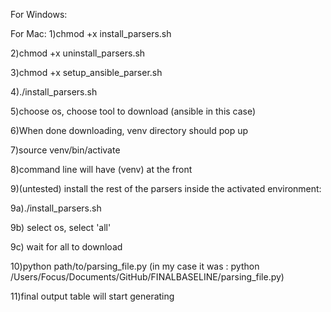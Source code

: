 For Windows:



For Mac:
1)chmod +x install_parsers.sh

2)chmod +x uninstall_parsers.sh

3)chmod +x setup_ansible_parser.sh

4)./install_parsers.sh

5)choose os, choose tool to download (ansible in this case)

6)When done downloading, venv directory should pop up

7)source venv/bin/activate

8)command line will have (venv) at the front

9)(untested) install the rest of the parsers inside the activated environment:

9a)./install_parsers.sh

9b) select os, select 'all'

9c) wait for all to download

10)python path/to/parsing_file.py (in my case it was : python /Users/Focus/Documents/GitHub/FINALBASELINE/parsing_file.py)

11)final output table will start generating
